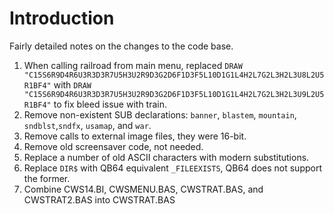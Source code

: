 # Introduction
Fairly detailed notes on the changes to the code base.

1. When calling railroad from main menu, replaced `DRAW "C15S6R9D4R6U3R3D3R7U5H3U2R9D3G2D6F1D3F5L10D1G1L4H2L7G2L3H2L3U8L2U5R1BF4"` with `DRAW "C15S6R9D4R6U3R3D3R7U5H3U2R9D3G2D6F1D3F5L10D1G1L4H2L7G2L3H2L3U9L2U5R1BF4"` to fix bleed issue with train.
1. Remove non-existent SUB declarations: `banner`, `blastem`, `mountain`, `sndblst`,`sndfx`, `usamap`, and `war`.
1. Remove calls to external image files, they were 16-bit.
1. Remove old screensaver code, not needed.
1. Replace a number of old ASCII characters with modern substitutions. 
1. Replace `DIR$` with QB64 equivalent `_FILEEXISTS`, QB64 does not support the former.
1. Combine CWS14.BI, CWSMENU.BAS, CWSTRAT.BAS, and CWSTRAT2.BAS into CWSTRAT.BAS